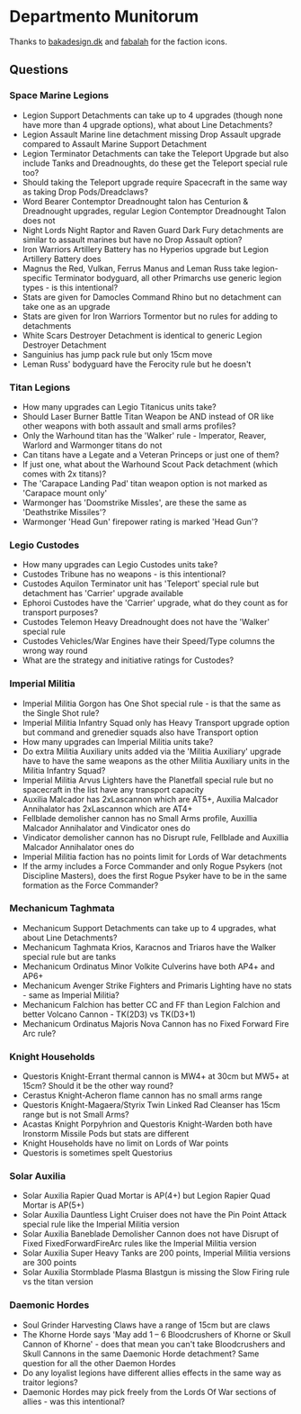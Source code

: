 # Departmento Munitorum

Thanks to [bakadesign.dk](http://bakadesign.dk/warhammer-40-000-icons) and [fabalah](https://fabalah.com) for the faction icons.

## Questions

### Space Marine Legions

- Legion Support Detachments can take up to 4 upgrades (though none have more than 4 upgrade options), what about Line Detachments?
- Legion Assault Marine line detachment missing Drop Assault upgrade compared to Assault Marine Support Detachment
- Legion Terminator Detachments can take the Teleport Upgrade but also include Tanks and Dreadnoughts, do these get the Teleport special rule too?
- Should taking the Teleport upgrade require Spacecraft in the same way as taking Drop Pods/Dreadclaws?
- Word Bearer Contemptor Dreadnought talon has Centurion & Dreadnought upgrades, regular Legion Contemptor Dreadnought Talon does not
- Night Lords Night Raptor and Raven Guard Dark Fury detachments are similar to assault marines but have no Drop Assault option?
- Iron Warriors Artillery Battery has no Hyperios upgrade but Legion Artillery Battery does
- Magnus the Red, Vulkan, Ferrus Manus and Leman Russ take legion-specific Terminator bodyguard, all other Primarchs use generic legion types - is this intentional?
- Stats are given for Damocles Command Rhino but no detachment can take one as an upgrade
- Stats are given for Iron Warriors Tormentor but no rules for adding to detachments
- White Scars Destroyer Detachment is identical to generic Legion Destroyer Detachment
- Sanguinius has jump pack rule but only 15cm move
- Leman Russ' bodyguard have the Ferocity rule but he doesn't

### Titan Legions

- How many upgrades can Legio Titanicus units take?
- Should Laser Burner Battle Titan Weapon be AND instead of OR like other weapons with both assault and small arms profiles?
- Only the Warhound titan has the 'Walker' rule - Imperator, Reaver, Warlord and Warmonger titans do not
- Can titans have a Legate and a Veteran Princeps or just one of them?
- If just one, what about the Warhound Scout Pack detachment (which comes with 2x titans)?
- The 'Carapace Landing Pad' titan weapon option is not marked as 'Carapace mount only'
- Warmonger has 'Doomstrike Missles', are these the same as 'Deathstrike Missiles'?
- Warmonger 'Head Gun' firepower rating is marked 'Head Gun'?

### Legio Custodes

- How many upgrades can Legio Custodes units take?
- Custodes Tribune has no weapons - is this intentional?
- Custodes Aquilon Terminator unit has 'Teleport' special rule but detachment has 'Carrier' upgrade available
- Ephoroi Custodes have the 'Carrier' upgrade, what do they count as for transport purposes?
- Custodes Telemon Heavy Dreadnought does not have the 'Walker' special rule
- Custodes Vehicles/War Engines have their Speed/Type columns the wrong way round
- What are the strategy and initiative ratings for Custodes?

### Imperial Militia

- Imperial Militia Gorgon has One Shot special rule - is that the same as the Single Shot rule?
- Imperial Militia Infantry Squad only has Heavy Transport upgrade option but command and grenedier squads also have Transport option
- How many upgrades can Imperial Militia units take?
- Do extra Militia Auxiliary units added via the 'Militia Auxiliary' upgrade have to have the same weapons as the other Militia Auxiliary units in the Militia Infantry Squad?
- Imperial Militia Arvus Lighters have the Planetfall special rule but no spacecraft in the list have any transport capacity
- Auxilia Malcador has 2xLascannon which are AT5+, Auxilia Malcador Annihalator has 2xLascannon which are AT4+
- Fellblade demolisher cannon has no Small Arms profile, Auxillia Malcador Annihalator and Vindicator ones do
- Vindicator demolisher cannon has no Disrupt rule, Fellblade and Auxillia Malcador Annihalator ones do
- Imperial Militia faction has no points limit for Lords of War detachments
- If the army includes a Force Commander and only Rogue Psykers (not Discipline Masters), does the first Rogue Psyker have to be in the same formation as the Force Commander?

### Mechanicum Taghmata

- Mechanicum Support Detachments can take up to 4 upgrades, what about Line Detachments?
- Mechanicum Taghmata Krios, Karacnos and Triaros have the Walker special rule but are tanks
- Mechanicum Ordinatus Minor Volkite Culverins have both AP4+ and AP6+
- Mechanicum Avenger Strike Fighters and Primaris Lighting have no stats - same as Imperial Militia?
- Mechanicum Falchion has better CC and FF than Legion Falchion and better Volcano Cannon - TK(2D3) vs TK(D3+1)
- Mechanicum Ordinatus Majoris Nova Cannon has no Fixed Forward Fire Arc rule?

### Knight Households

- Questoris Knight-Errant thermal cannon is MW4+ at 30cm but MW5+ at 15cm? Should it be the other way round?
- Cerastus Knight-Acheron flame cannon has no small arms range
- Questoris Knight-Magaera/Styrix Twin Linked Rad Cleanser has 15cm range but is not Small Arms?
- Acastas Knight Porpyhrion and Questoris Knight-Warden both have Ironstorm Missile Pods but stats are different
- Knight Households have no limit on Lords of War points
- Questoris is sometimes spelt Questorius

### Solar Auxilia

- Solar Auxilia Rapier Quad Mortar is AP(4+) but Legion Rapier Quad Mortar is AP(5+)
- Solar Auxilia Dauntless Light Cruiser does not have the Pin Point Attack special rule like the Imperial Militia version
- Solar Auxilia Baneblade Demolisher Cannon does not have Disrupt of Fixed FixedForwardFireArc rules like the Imperial Militia version
- Solar Auxilia Super Heavy Tanks are 200 points, Imperial Militia versions are 300 points
- Solar Auxilia Stormblade Plasma Blastgun is missing the Slow Firing rule vs the titan version

### Daemonic Hordes

- Soul Grinder Harvesting Claws have a range of 15cm but are claws
- The Khorne Horde says 'May add 1 – 6 Bloodcrushers of Khorne or Skull Cannon of Khorne' - does that mean you can't take Bloodcrushers and Skull Cannons in the same Daemonic Horde detachment?  Same question for all the other Daemon Hordes
- Do any loyalist legions have different allies effects in the same way as traitor legions?
- Daemonic Hordes may pick freely from the Lords Of War sections of allies - was this intentional?
